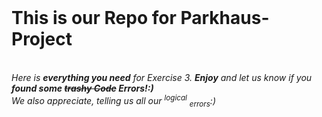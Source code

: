 
<html>
  <body>
    <br>
    <h1>This is our Repo for Parkhaus-Project</h1>
    <br>
    <i>Here is <b>everything you need</b> for Exercise 3. <b>Enjoy</b> and let us know if you <b>found some <del>trashy Code</del> Errors!:)</b></i>
    <br>
    <em>We also appreciate, telling us all our <sup>logical</sup> <sub>errors</sub>:)</em>
  </body>
</html>
    
